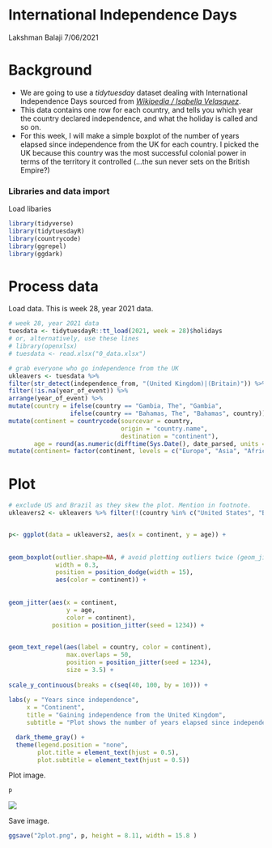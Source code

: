 International Independence Days
================
Lakshman Balaji
7/06/2021

# Background

-   We are going to use a *tidytuesday* dataset dealing with
    International Independence Days sourced from [*Wikipedia / Isabella
    Velasquez*](https://github.com/rfordatascience/tidytuesday/blob/master/data/2021/2021-07-06/readme.md).
-   This data contains one row for each country, and tells you which
    year the country declared independence, and what the holiday is
    called and so on.
-   For this week, I will make a simple boxplot of the number of years
    elapsed since independence from the UK for each country. I picked
    the UK because this country was the most successful colonial power
    in terms of the territory it controlled (…the sun never sets on the
    British Empire?)

### Libraries and data import

Load libaries

``` r
library(tidyverse)
library(tidytuesdayR)
library(countrycode)
library(ggrepel)
library(ggdark)
```

# Process data

Load data. This is week 28, year 2021 data.

``` r
# week 28, year 2021 data
tuesdata <- tidytuesdayR::tt_load(2021, week = 28)$holidays
# or, alternatively, use these lines
# library(openxlsx)
# tuesdata <- read.xlsx("0_data.xlsx")

# grab everyone who go independence from the UK
ukleavers <- tuesdata %>%
filter(str_detect(independence_from, "(United Kingdom)|(Britain)")) %>%
filter(!is.na(year_of_event)) %>%
arrange(year_of_event) %>%
mutate(country = ifelse(country == "Gambia, The", "Gambia",
                 ifelse(country == "Bahamas, The", "Bahamas", country))) %>%
mutate(continent = countrycode(sourcevar = country, 
                               origin = "country.name",
                               destination = "continent"),
       age = round(as.numeric(difftime(Sys.Date(), date_parsed, units = "days"))/365.25, 2)) %>%
mutate(continent= factor(continent, levels = c("Europe", "Asia", "Africa", "Americas", "Oceania")))
```

# Plot

``` r
# exclude US and Brazil as they skew the plot. Mention in footnote.
ukleavers2 <- ukleavers %>% filter(!(country %in% c("United States", "Brazil")))


p<- ggplot(data = ukleavers2, aes(x = continent, y = age)) +
  
  
geom_boxplot(outlier.shape=NA, # avoid plotting outliers twice (geom_jitter plots outliers as well)
             width = 0.3,
             position = position_dodge(width = 15),
             aes(color = continent)) + 
  
  
geom_jitter(aes(x = continent, 
                y = age, 
                color = continent), 
            position = position_jitter(seed = 1234)) +
  

geom_text_repel(aes(label = country, color = continent), 
                max.overlaps = 50,
                position = position_jitter(seed = 1234),
                size = 3.5) +
  
scale_y_continuous(breaks = c(seq(40, 100, by = 10))) +
  
labs(y = "Years since independence",
     x = "Continent",
     title = "Gaining independence from the United Kingdom",
     subtitle = "Plot shows the number of years elapsed since independence from the UK for countries from each continent superimposed over a boxplot of median and interquartile ranges of years since independence. \nNote: US and Brazil omitted from chart (gained independence 245 and 198 years ago respectively).") +

  dark_theme_gray() +
  theme(legend.position = "none",
        plot.title = element_text(hjust = 0.5),
        plot.subtitle = element_text(hjust = 0.5)) 
```

Plot image.

``` r
p
```

![](1_script_files/figure-gfm/plot%20image-1.png)<!-- -->

Save image.

``` r
ggsave("2plot.png", p, height = 8.11, width = 15.8 )
```
